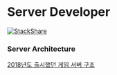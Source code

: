 # Server Developer

[![StackShare](http://img.shields.io/badge/tech-stack-0690fa.svg?style=flat)](https://stackshare.io/ice2732/my-stack)

### Server Architecture

[2018년도 출시했던 게임 서버 구조](https://github.com/ice2732/Server/tree/master/architecture)


